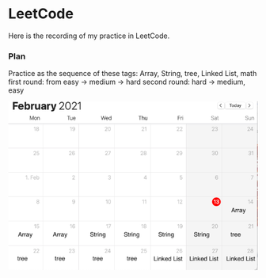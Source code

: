 # LeetCode

Here is the recording of my practice in LeetCode.

### Plan

Practice as the sequence of these tags: Array, String, tree, Linked List, math
first round: from easy -> medium -> hard
second round: hard -> medium, easy

![image](https://github.com/isyufeng/LeetCode/blob/master/Feb.png)
